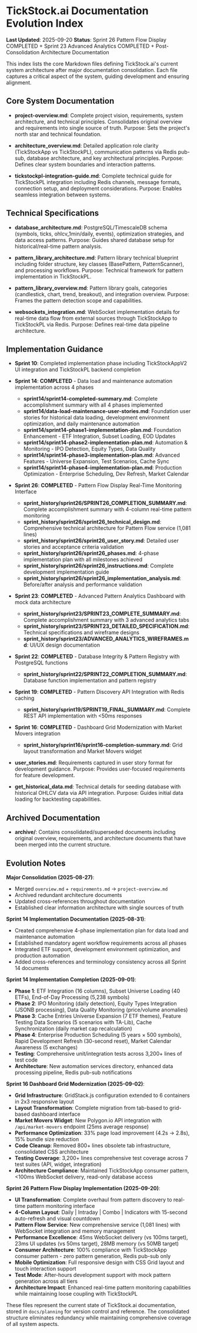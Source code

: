 # TickStock.ai Documentation Evolution Index

**Last Updated**: 2025-09-20
**Status**: Sprint 26 Pattern Flow Display COMPLETED + Sprint 23 Advanced Analytics COMPLETED + Post-Consolidation Architecture Documentation

This index lists the core Markdown files defining TickStock.ai's current system architecture after major documentation consolidation. Each file captures a critical aspect of the system, guiding development and ensuring alignment.

## Core System Documentation

- **project-overview.md**: Complete project vision, requirements, system architecture, and technical principles. Consolidates original overview and requirements into single source of truth. Purpose: Sets the project's north star and technical foundation.

- **architecture_overview.md**: Detailed application role clarity (TickStockApp vs TickStockPL), communication patterns via Redis pub-sub, database architecture, and key architectural principles. Purpose: Defines clear system boundaries and interaction patterns.

- **tickstockpl-integration-guide.md**: Complete technical guide for TickStockPL integration including Redis channels, message formats, connection setup, and deployment considerations. Purpose: Enables seamless integration between systems.

## Technical Specifications

- **database_architecture.md**: PostgreSQL/TimescaleDB schema (symbols, ticks, ohlcv_1min/daily, events), optimization strategies, and data access patterns. Purpose: Guides shared database setup for historical/real-time pattern analysis.

- **pattern_library_architecture.md**: Pattern library technical blueprint including folder structure, key classes (BasePattern, PatternScanner), and processing workflows. Purpose: Technical framework for pattern implementation in TickStockPL.

- **pattern_library_overview.md**: Pattern library goals, categories (candlestick, chart, trend, breakout), and integration overview. Purpose: Frames the pattern detection scope and capabilities.

- **websockets_integration.md**: WebSocket implementation details for real-time data flow from external sources through TickStockApp to TickStockPL via Redis. Purpose: Defines real-time data pipeline architecture.

## Implementation Guidance

- **Sprint 10**: Completed implementation phase including TickStockAppV2 UI integration and TickStockPL backend completion

- **Sprint 14**: **COMPLETED** - Data load and maintenance automation implementation across 4 phases
  - **sprint14/sprint14-completed-summary.md**: Complete accomplishment summary with all 4 phases implemented
  - **sprint14/data-load-maintenance-user-stories.md**: Foundation user stories for historical data loading, development environment optimization, and daily maintenance automation
  - **sprint14/sprint14-phase1-implementation-plan.md**: Foundation Enhancement - ETF Integration, Subset Loading, EOD Updates
  - **sprint14/sprint14-phase2-implementation-plan.md**: Automation & Monitoring - IPO Detection, Equity Types, Data Quality
  - **sprint14/sprint14-phase3-implementation-plan.md**: Advanced Features - Universe Expansion, Test Scenarios, Cache Sync
  - **sprint14/sprint14-phase4-implementation-plan.md**: Production Optimization - Enterprise Scheduling, Dev Refresh, Market Calendar

- **Sprint 26**: **COMPLETED** - Pattern Flow Display Real-Time Monitoring Interface
  - **sprint_history/sprint26/SPRINT26_COMPLETION_SUMMARY.md**: Complete accomplishment summary with 4-column real-time pattern monitoring
  - **sprint_history/sprint26/sprint26_technical_design.md**: Comprehensive technical architecture for Pattern Flow service (1,081 lines)
  - **sprint_history/sprint26/sprint26_user_story.md**: Detailed user stories and acceptance criteria validation
  - **sprint_history/sprint26/sprint26_phases.md**: 4-phase implementation plan with all milestones achieved
  - **sprint_history/sprint26/sprint26_instructions.md**: Complete development implementation guide
  - **sprint_history/sprint26/sprint26_implementation_analysis.md**: Before/after analysis and performance validation

- **Sprint 23**: **COMPLETED** - Advanced Pattern Analytics Dashboard with mock data architecture
  - **sprint_history/sprint23/SPRINT23_COMPLETE_SUMMARY.md**: Complete accomplishment summary with 3 advanced analytics tabs
  - **sprint_history/sprint23/SPRINT23_DETAILED_SPECIFICATION.md**: Technical specifications and wireframe designs
  - **sprint_history/sprint23/ADVANCED_ANALYTICS_WIREFRAMES.md**: UI/UX design documentation

- **Sprint 22**: **COMPLETED** - Database Integrity & Pattern Registry with PostgreSQL functions
  - **sprint_history/sprint22/SPRINT22_COMPLETION_SUMMARY.md**: Database function implementation and pattern registry

- **Sprint 19**: **COMPLETED** - Pattern Discovery API Integration with Redis caching
  - **sprint_history/sprint19/SPRINT19_FINAL_SUMMARY.md**: Complete REST API implementation with <50ms responses

- **Sprint 16**: **COMPLETED** - Dashboard Grid Modernization with Market Movers integration
  - **sprint_history/sprint16/sprint16-completion-summary.md**: Grid layout transformation and Market Movers widget

- **user_stories.md**: Requirements captured in user story format for development guidance. Purpose: Provides user-focused requirements for feature development.

- **get_historical_data.md**: Technical details for seeding database with historical OHLCV data via API integration. Purpose: Guides initial data loading for backtesting capabilities.

## Archived Documentation

- **archive/**: Contains consolidated/superseded documents including original overview, requirements, and architecture documents that have been merged into the current structure.

## Evolution Notes

**Major Consolidation (2025-08-27)**:
- Merged `overview.md` + `requirements.md` → `project-overview.md`
- Archived redundant architecture documents
- Updated cross-references throughout documentation
- Established clear information architecture with single sources of truth

**Sprint 14 Implementation Documentation (2025-08-31)**:
- Created comprehensive 4-phase implementation plan for data load and maintenance automation
- Established mandatory agent workflow requirements across all phases
- Integrated ETF support, development environment optimization, and production automation
- Added cross-references and terminology consistency across all Sprint 14 documents

**Sprint 14 Implementation Completion (2025-09-01)**:
- **Phase 1**: ETF Integration (16 columns), Subset Universe Loading (40 ETFs), End-of-Day Processing (5,238 symbols)
- **Phase 2**: IPO Monitoring (daily detection), Equity Types Integration (JSONB processing), Data Quality Monitoring (price/volume anomalies)
- **Phase 3**: Cache Entries Universe Expansion (7 ETF themes), Feature Testing Data Scenarios (5 scenarios with TA-Lib), Cache Synchronization (daily market cap recalculation)
- **Phase 4**: Enterprise Production Scheduling (5 years × 500 symbols), Rapid Development Refresh (30-second reset), Market Calendar Awareness (5 exchanges)
- **Testing**: Comprehensive unit/integration tests across 3,200+ lines of test code
- **Architecture**: New automation services directory, enhanced data processing pipeline, Redis pub-sub notifications

**Sprint 16 Dashboard Grid Modernization (2025-09-02)**:
- **Grid Infrastructure**: GridStack.js configuration extended to 6 containers in 2x3 responsive layout
- **Layout Transformation**: Complete migration from tab-based to grid-based dashboard interface
- **Market Movers Widget**: New Polygon.io API integration with `/api/market-movers` endpoint (25ms average response)
- **Performance Optimization**: 33% page load improvement (4.2s → 2.8s), 15% bundle size reduction
- **Code Cleanup**: Removed 800+ lines obsolete tab infrastructure, consolidated CSS architecture
- **Testing Coverage**: 3,200+ lines comprehensive test coverage across 7 test suites (API, widget, integration)
- **Architecture Compliance**: Maintained TickStockApp consumer pattern, <100ms WebSocket delivery, read-only database access

**Sprint 26 Pattern Flow Display Implementation (2025-09-20)**:
- **UI Transformation**: Complete overhaul from pattern discovery to real-time pattern monitoring interface
- **4-Column Layout**: Daily | Intraday | Combo | Indicators with 15-second auto-refresh and visual countdown
- **Pattern Flow Service**: New comprehensive service (1,081 lines) with WebSocket integration and memory management
- **Performance Excellence**: 45ms WebSocket delivery (vs 100ms target), 23ms UI updates (vs 50ms target), 28MB memory (vs 50MB target)
- **Consumer Architecture**: 100% compliance with TickStockApp consumer pattern - zero pattern generation, Redis pub-sub only
- **Mobile Optimization**: Full responsive design with CSS Grid layout and touch interaction support
- **Test Mode**: After-hours development support with mock pattern generation across all tiers
- **Architecture Impact**: Enhanced real-time pattern monitoring capabilities while maintaining loose coupling with TickStockPL

These files represent the current state of TickStock.ai documentation, stored in `docs/planning` for version control and reference. The consolidated structure eliminates redundancy while maintaining comprehensive coverage of all system aspects.